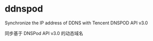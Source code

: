 # ddnspod
Synchronize the IP address of DDNS with Tencent DNSPOD API v3.0
<p>同步基于 DNSPod API v3.0 的动态域名</p>
